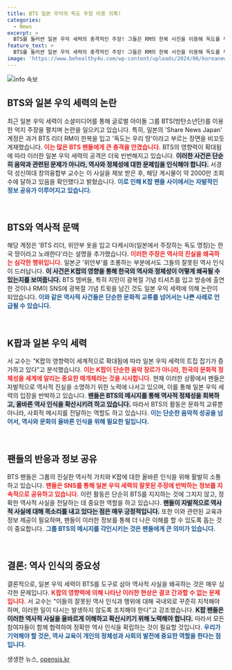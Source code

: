 ```yaml
---
title: BTS 일본 우익의 독도 주장 이용 의혹!
categories:
  - News
excerpt: >
  BTS를 둘러싼 일본 우익 세력의 충격적인 주장! 그들은 RM의 한복 사진을 이용해 독도를 두고 조롱하고 있으며, 논란이 뜨겁습니다. K팝의 힘이 역사를 다시 불러오고 있는 지금, 진실과 왜곡의 싸움이 벌어지고 있습니다! 클릭해 내용을 확인하세요!
feature_text: >
  BTS를 둘러싼 일본 우익 세력의 충격적인 주장! 그들은 RM의 한복 사진을 이용해 독도를 두고 조롱하고 있으며, 논란이 뜨겁습니다. K팝의 힘이 역사를 다시 불러오고 있는 지금, 진실과 왜곡의 싸움이 벌어지고 있습니다! 클릭해 내용을 확인하세요!
image: 'https://www.behealthy4u.com/wp-content/uploads/2024/06/koreanews.jpg'
---
```


<p><img src="https://www.behealthy4u.com/wp-content/uploads/2024/06/koreanews.jpg" alt="info 속보" /></p>

<h2 data-ke-size="size26">BTS와 일본 우익 세력의 논란</h2>

<p data-ke-size="size16">최근 일본 우익 세력이 소셜미디어를 통해 글로벌 아이돌 그룹 BTS(방탄소년단)를 이용한 억지 주장을 펼치며 논란을 일으키고 있습니다. 특히, 일본의 'Share News Japan' 계정은 과거 BTS 리더 RM이 한복을 입고 '독도는 우리 땅'이라고 부르는 장면을 비꼬듯 게재했습니다. <b><span style="color: #ee2323;">이는 많은 BTS 팬들에게 큰 충격을 안겼습니다.</span></b> BTS의 영향력이 확대됨에 따라 이러한 일본 우익 세력의 공격은 더욱 빈번해지고 있습니다. <b><span style="background-color: #21538527;">이러한 사건은 단순히 음악과 관련된 문제가 아니라, 역사와 정체성에 대한 문제임을 인식해야 합니다.</span></b> 서경덕 성신여대 창의융합부 교수는 이 사실을 제보 받은 후, 해당 게시물이 약 2000만 조회수에 달하고 있음을 확인했다고 밝혔습니다. <b><span style="color: #1a5490;">이로 인해 K팝 팬들 사이에서는 자발적인 정보 공유가 이루어지고 있습니다.</span></b></p>

<p data-ke-size="size16">&nbsp;</p>

<h2 data-ke-size="size26">BTS와 역사적 문맥</h2>

<p data-ke-size="size16">해당 계정은 'BTS 리더, 위안부 옷을 입고 다케시마(일본에서 주장하는 독도 명칭)는 한국 땅이라고 노래한다'라는 설명을 추가했습니다. <b><span style="color: #ee2323;">이러한 주장은 역사의 진실을 왜곡하는 심각한 행위입니다.</span></b> 일본군 '위안부'를 조롱하는 부분에서도 그들의 잘못된 역사 인식이 드러납니다. <b><span style="background-color: #21538527;">이 사건은 K팝의 영향을 통해 한국의 역사와 정체성이 어떻게 왜곡될 수 있는지를 보여줍니다.</span></b> BTS 멤버들, 특히 지민이 광복절 기념 티셔츠를 입고 방송에 출연한 것이나 RM이 SNS에 광복절 기념 트윗을 남긴 것도 일본 우익 세력에 의해 논란이 되었습니다. <b><span style="color: #1a5490;">이와 같은 역사적 사건들은 단순한 문화적 교류를 넘어서는 나쁜 사례로 언급될 수 있습니다.</span></b></p>

<p data-ke-size="size16">&nbsp;</p>

<h2 data-ke-size="size26">K팝과 일본 우익 세력</h2>

<p data-ke-size="size16">서 교수는 "K팝의 영향력이 세계적으로 확대됨에 따라 일본 우익 세력의 트집 잡기가 증가하고 있다"고 분석했습니다. <b><span style="color: #ee2323;">이는 K팝이 단순한 음악 장르가 아니라, 한국의 문화적 정체성을 세계에 알리는 중요한 매개체라는 것을 시사합니다.</span></b> 현재 이러한 상황에서 팬들은 자발적으로 역사적 진실을 소명하기 위한 노력에 나서고 있으며, 이를 통해 일본 우익 세력의 입장을 반박하고 있습니다. <b><span style="background-color: #21538527;">팬들은 BTS의 메시지를 통해 역사적 정체성을 회복하고, 올바른 역사 인식을 확산시키려 하고 있습니다.</span></b> 따라서 BTS의 활동은 문화적 교류뿐 아니라, 사회적 메시지를 전달하는 역할도 하고 있습니다. <b><span style="color: #1a5490;">이는 단순한 음악적 성공을 넘어서, 역사와 문화의 올바른 인식을 위해 필요한 일입니다.</span></b></p>

<p data-ke-size="size16">&nbsp;</p>

<h2 data-ke-size="size26">팬들의 반응과 정보 공유</h2>

<p data-ke-size="size16">BTS 팬들은 그룹의 진실한 역사적 가치와 K팝에 대한 올바른 인식을 위해 활발히 소통하고 있습니다. <b><span style="color: #ee2323;">팬들은 SNS를 통해 일본 우익 세력의 잘못된 주장에 반박하는 정보를 지속적으로 공유하고 있습니다.</span></b> 이런 활동은 단순히 BTS를 지지하는 것에 그치지 않고, 정확한 역사적 사실을 전달하는 데 중요한 역할을 하고 있습니다. <b><span style="background-color: #21538527;">팬들이 자발적으로 역사적 사실에 대해 목소리를 내고 있다는 점은 매우 긍정적입니다.</span></b> 또한 이와 관련된 교육과 정보 제공이 필요하며, 팬들이 이러한 정보를 통해 더 나은 이해를 할 수 있도록 돕는 것이 중요합니다. <b><span style="color: #1a5490;">그룹 BTS의 메시지를 각인시키는 것은 팬들에게 큰 의미가 있습니다.</span></b></p>

<p data-ke-size="size16">&nbsp;</p>

<h2 data-ke-size="size26">결론: 역사 인식의 중요성</h2>

<p data-ke-size="size16">결론적으로, 일본 우익 세력이 BTS를 도구로 삼아 역사적 사실을 왜곡하는 것은 매우 심각한 문제입니다. <b><span style="color: #ee2323;">K팝의 영향력에 의해 나타난 이러한 현상은 결코 간과할 수 없는 문제입니다.</span></b> 서 교수는 "이들의 잘못된 역사 인식과 행위에 대해 국내외로 꾸준히 지적해야 하며, 이러한 일이 다시는 발생하지 않도록 조치해야 한다"고 강조했습니다. <b><span style="background-color: #21538527;">K팝 팬들은 이러한 역사적 사실을 올바르게 이해하고 확산시키기 위해 노력해야 합니다.</span></b> 따라서 모든 참여자들이 함께 협력하여 정확한 역사 인식을 확립하는 것이 필요할 것입니다. <b><span style="color: #1a5490;">우리가 기억해야 할 것은, 역사 교육이 개인의 정체성과 사회의 발전에 중요한 역할을 한다는 점입니다.</span></b></p>
생생한 뉴스, <a href="https://opensis.kr" rel="dofollow">opensis.kr</a>



